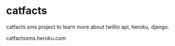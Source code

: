 catfacts
========

catfacts sms project to learn more about twillio api, heroku, django.

catfactssms.heroku.com